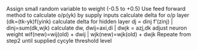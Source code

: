 Assign small random variable to weight (-0.5 to +0.5)
Use feed forward method to calculate o/p(yk) by supply inputs
calculate delta for o/p layer (dk=(tk-yk)f(yink)
calculate delta for hidden layer dj = dinj f'(zinj)  |  dinj=sum(dk,wjk)
calculate dw, dwij=axi,di   |  dwjk = azj,dk
adjust neuron weight  wif(new)=wij(old)  + dwij  |  wjk(new)=wjk(old) + dwjk
Repeate from step2 until supplied cycyle threshold level 

